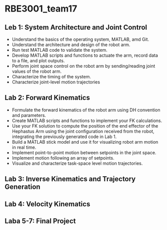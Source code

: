# RBE3001_team17

## Leb 1: System Architecture and Joint Control
- Understand the basics of the operating system, MATLAB, amd Git.
- Understand the architecture and design of the robot arm.
- Run test MATLAB code to validate the system.
- Develop MATLAB scripts and functions to actuate the arm, record data to a file, and plot outputs.
- Perform joint space control on the robot arm by sending/reading joint values of the robot arm.
- Characterize the timing of the system.
- Characterize joint-level motion trajectories

## Lab 2: Forward Kinematics
- Formulate the forward kinematics of the robot arm using DH convention and parameters.
- Create MATLAB scripts and functions to implement your FK calculations.
- Use your FK solution to compute the position of the end effector of the Hephastus Arm using the joint configuration received from the robot, integrating the previously generated code in Lab 1.
- Build a MATLAB stick model and use it for visualizing robot arm motion in real time.
- Implement point-to-point motion between setpoints in the joint space.
- Implement motion following an array of setpoints.
- Visualize and characterize task-space level motion trajectories. 

## Lab 3: Inverse Kinematics and Trajectory Generation

## Lab 4: Velocity Kinematics 

## Laba 5-7: Final Project

